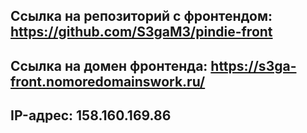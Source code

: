 ## Ссылка на репозиторий с фронтендом: https://github.com/S3gaM3/pindie-front

## Ссылка на домен фронтенда: https://s3ga-front.nomoredomainswork.ru/

## IP-адрес: 158.160.169.86
